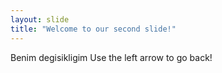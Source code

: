```yaml
---
layout: slide
title: "Welcome to our second slide!"
---
```

Benim degisikligim
Use the left arrow to go back!
